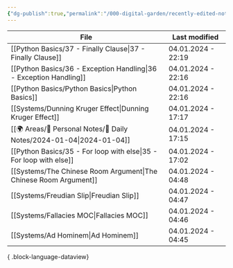 ```yaml
---
{"dg-publish":true,"permalink":"/000-digital-garden/recently-edited-notes/","dgPassFrontmatter":true,"noteIcon":"3","created":"2023-12-14T09:05:52.599+05:30","updated":"2023-12-14T09:12:44.868+05:30"}
---
```


| File                                                                    | Last modified      |
| ----------------------------------------------------------------------- | ------------------ |
| [[Python Basics/37 - Finally Clause\|37 - Finally Clause]]           | 04.01.2024 - 22:19 |
| [[Python Basics/36 - Exception Handling\|36 - Exception Handling]]   | 04.01.2024 - 22:16 |
| [[Python Basics/Python Basics\|Python Basics]]                       | 04.01.2024 - 22:16 |
| [[Systems/Dunning Kruger Effect\|Dunning Kruger Effect]]             | 04.01.2024 - 17:17 |
| [[🌍 Areas/📧 Personal Notes/📓 Daily Notes/2024-01-04\|2024-01-04]] | 04.01.2024 - 17:15 |
| [[Python Basics/35 - For loop with else\|35 - For loop with else]]   | 04.01.2024 - 17:02 |
| [[Systems/The Chinese Room Argument\|The Chinese Room Argument]]     | 04.01.2024 - 04:48 |
| [[Systems/Freudian Slip\|Freudian Slip]]                             | 04.01.2024 - 04:47 |
| [[Systems/Fallacies MOC\|Fallacies MOC]]                             | 04.01.2024 - 04:46 |
| [[Systems/Ad Hominem\|Ad Hominem]]                                   | 04.01.2024 - 04:45 |

{ .block-language-dataview}